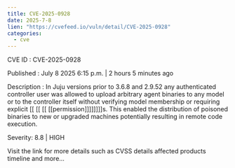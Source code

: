 ```yaml
---
title: CVE-2025-0928
date: 2025-7-8
lien: "https://cvefeed.io/vuln/detail/CVE-2025-0928"
categories:
  - cve
---
```


CVE ID : CVE-2025-0928

Published :  July 8
2025
6:15 p.m. | 2 hours
5 minutes ago

Description : In Juju versions prior to 3.6.8 and 2.9.52
any authenticated controller user was allowed to upload arbitrary agent binaries to any model or to the controller itself
without verifying model membership or requiring explicit  [[ [[ [[ [[permission]]]]]]]]s. This enabled the distribution of poisoned binaries to new or upgraded machines
potentially resulting in remote code execution.

Severity: 8.8 | HIGH

Visit the link for more details
such as CVSS details
affected products
timeline
and more...
